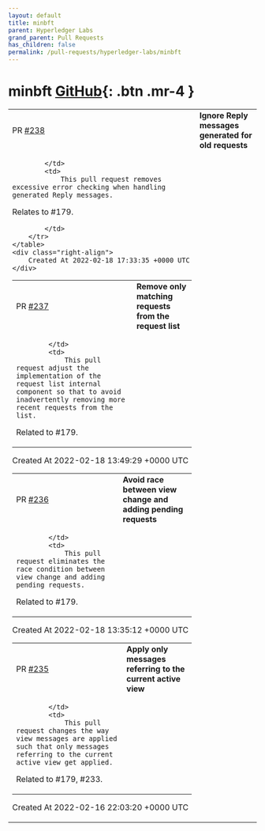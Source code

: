```yaml
---
layout: default
title: minbft
parent: Hyperledger Labs
grand_parent: Pull Requests
has_children: false
permalink: /pull-requests/hyperledger-labs/minbft
---
```


# minbft <span class="fs-3 right-align">[GitHub](https://github.com/hyperledger-labs/minbft){: .btn .mr-4 }</span>


<div>
    <table>
        <tr>
            <td>
                PR <a href="https://github.com/hyperledger-labs/minbft/pull/238" class=".btn">#238</a>
            </td>
            <td>
                <b>
                    Ignore Reply messages generated for old requests
                </b>
            </td>
        </tr>
        <tr>
            <td>
                
            </td>
            <td>
                This pull request removes excessive error checking when handling generated Reply messages.

Relates to #179.

            </td>
        </tr>
    </table>
    <div class="right-align">
        Created At 2022-02-18 17:33:35 +0000 UTC
    </div>
</div>

<div>
    <table>
        <tr>
            <td>
                PR <a href="https://github.com/hyperledger-labs/minbft/pull/237" class=".btn">#237</a>
            </td>
            <td>
                <b>
                    Remove only matching requests from the request list
                </b>
            </td>
        </tr>
        <tr>
            <td>
                
            </td>
            <td>
                This pull request adjust the implementation of the request list internal component so that to avoid inadvertently removing more recent requests from the list.

Related to #179.
            </td>
        </tr>
    </table>
    <div class="right-align">
        Created At 2022-02-18 13:49:29 +0000 UTC
    </div>
</div>

<div>
    <table>
        <tr>
            <td>
                PR <a href="https://github.com/hyperledger-labs/minbft/pull/236" class=".btn">#236</a>
            </td>
            <td>
                <b>
                    Avoid race between view change and adding pending requests
                </b>
            </td>
        </tr>
        <tr>
            <td>
                
            </td>
            <td>
                This pull request eliminates the race condition between view change and adding pending requests.

Related to #179.
            </td>
        </tr>
    </table>
    <div class="right-align">
        Created At 2022-02-18 13:35:12 +0000 UTC
    </div>
</div>

<div>
    <table>
        <tr>
            <td>
                PR <a href="https://github.com/hyperledger-labs/minbft/pull/235" class=".btn">#235</a>
            </td>
            <td>
                <b>
                    Apply only messages referring to the current active view
                </b>
            </td>
        </tr>
        <tr>
            <td>
                
            </td>
            <td>
                This pull request changes the way view messages are applied such that only messages referring to the current active view get applied.

Related to #179, #233.
            </td>
        </tr>
    </table>
    <div class="right-align">
        Created At 2022-02-16 22:03:20 +0000 UTC
    </div>
</div>

